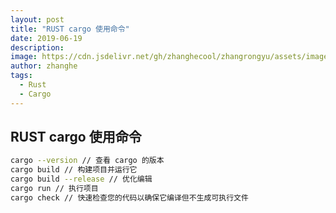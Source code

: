 ```yaml
---
layout: post
title: "RUST cargo 使用命令"
date: 2019-06-19
description:
image: https://cdn.jsdelivr.net/gh/zhanghecool/zhangrongyu/assets/images/default.jpg
author: zhanghe
tags:
  - Rust
  - Cargo
---
```


## RUST cargo 使用命令

```bash
cargo --version // 查看 cargo 的版本
cargo build // 构建项目并运行它
cargo build --release // 优化编辑
cargo run // 执行项目
cargo check // 快速检查您的代码以确保它编译但不生成可执行文件

```
